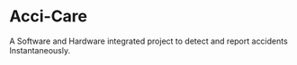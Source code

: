 # Acci-Care
A Software and Hardware integrated project to detect and report accidents Instantaneously.
